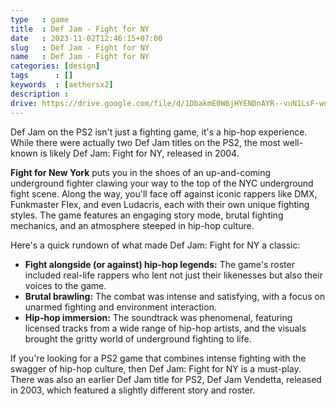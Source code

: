 ```yaml
---
type   : game
title  : Def Jam - Fight for NY
date   : 2023-11-02T12:46:15+07:00
slug   : Def Jam - Fight for NY
name   : Def Jam - Fight for NY
categories: [design]
tags      : []
keywords  : [aethersx2]
description : 
drive: https://drive.google.com/file/d/1DbakmE0W6jHYENDnAYR--vuN1LsF-wu-/view?usp=drivesdk
---
```


Def Jam on the PS2 isn't just a fighting game, it's a hip-hop experience.  While there were actually two Def Jam titles on the PS2,  the most well-known is likely Def Jam: Fight for NY, released in 2004.

**Fight for New York** puts you in the shoes of an up-and-coming underground fighter clawing your way to the top of the NYC underground fight scene.  Along the way, you'll face off against iconic rappers like  DMX, Funkmaster Flex, and even  Ludacris, each with their own unique fighting styles. The game features an engaging story mode, brutal fighting mechanics, and an atmosphere steeped in hip-hop culture.

Here's a quick rundown of what made Def Jam: Fight for NY a classic:

* **Fight alongside (or against) hip-hop legends:**  The game's roster included  real-life rappers  who lent not just their likenesses but also their voices to the game.
* **Brutal brawling:**  The combat was intense and satisfying, with a focus on  unarmed fighting  and  environment interaction.
* **Hip-hop immersion:**  The soundtrack was phenomenal, featuring licensed tracks from a wide range of hip-hop artists, and the visuals brought the gritty world of underground fighting to life.

If you're looking for a PS2 game that combines  intense fighting  with the swagger of hip-hop culture, then Def Jam: Fight for NY is a must-play.  There was also an earlier Def Jam title for PS2, Def Jam Vendetta, released in 2003, which featured a slightly different story and roster.
